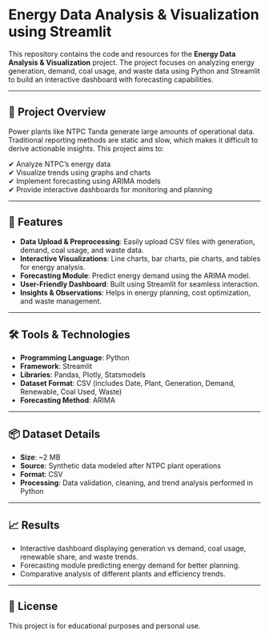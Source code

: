 # Energy Data Analysis & Visualization using Streamlit

This repository contains the code and resources for the **Energy Data Analysis & Visualization** project. The project focuses on analyzing energy generation, demand, coal usage, and waste data using Python and Streamlit to build an interactive dashboard with forecasting capabilities.

---

## 📌 Project Overview

Power plants like NTPC Tanda generate large amounts of operational data. Traditional reporting methods are static and slow, which makes it difficult to derive actionable insights. This project aims to:

✔ Analyze NTPC’s energy data  
✔ Visualize trends using graphs and charts  
✔ Implement forecasting using ARIMA models  
✔ Provide interactive dashboards for monitoring and planning

---

## 📂 Features

- **Data Upload & Preprocessing**: Easily upload CSV files with generation, demand, coal usage, and waste data.
- **Interactive Visualizations**: Line charts, bar charts, pie charts, and tables for energy analysis.
- **Forecasting Module**: Predict energy demand using the ARIMA model.
- **User-Friendly Dashboard**: Built using Streamlit for seamless interaction.
- **Insights & Observations**: Helps in energy planning, cost optimization, and waste management.

---

## 🛠 Tools & Technologies

- **Programming Language**: Python  
- **Framework**: Streamlit  
- **Libraries**: Pandas, Plotly, Statsmodels  
- **Dataset Format**: CSV (includes Date, Plant, Generation, Demand, Renewable, Coal Used, Waste)  
- **Forecasting Method**: ARIMA

---

## 📦 Dataset Details

- **Size**: ~2 MB  
- **Source**: Synthetic data modeled after NTPC plant operations  
- **Format**: CSV  
- **Processing**: Data validation, cleaning, and trend analysis performed in Python

---

## 📈 Results

- Interactive dashboard displaying generation vs demand, coal usage, renewable share, and waste trends.
- Forecasting module predicting energy demand for better planning.
- Comparative analysis of different plants and efficiency trends.

---

## 📄 License

This project is for educational purposes and personal use.
